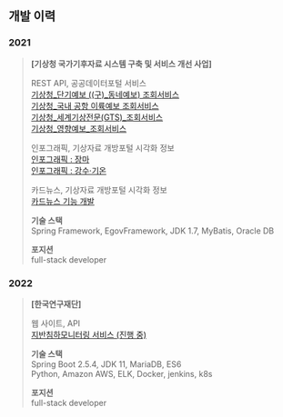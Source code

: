 ## 개발 이력
### 2021
> **\[기상청 국가기후자료 시스템 구축 및 서비스 개선 사업]**  
> 
> REST API, 공공데이터포털 서비스  
> [기상청_단기예보 ((구)_동네예보) 조회서비스](https://www.data.go.kr/en/data/15084084/openapi.do)  
> [기상청_국내 공항 이륙예보 조회서비스](https://www.data.go.kr/en/data/15095109/openapi.do)    
> [기상청_세계기상전문(GTS)_조회서비스](https://www.data.go.kr/en/data/15095158/openapi.do)    
> [기상청_영향예보_조회서비스](https://www.data.go.kr/en/data/15095149/openapi.do)    
> 
> 인포그래픽, 기상자료 개방포털 시각화 정보  
> [인포그래픽 : 장마](https://data.kma.go.kr/community/detailVisualization.do?pgmNo=722)  
> [인포그래픽 : 강수·기온](https://data.kma.go.kr/community/temperatureRain.do?pgmNo=722)
> 
> 카드뉴스, 기상자료 개방포털 시각화 정보  
> [카드뉴스 기능 개발](https://data.kma.go.kr/community/selectCardNewsList.do?pgmNo=722)
> 
> **기술 스택**  
> Spring Framework, EgovFramework, JDK 1.7, MyBatis, Oracle DB
>  
>  **포지션**  
>  full-stack developer


### 2022
> **\[한국연구재단]**  
> 
> 웹 사이트, API  
> [지반침하모니터링 서비스 (진행 중)](https://landsafe.selab.cloud/)
> 
> **기술 스택**  
> Spring Boot 2.5.4, JDK 11, MariaDB, ES6  
> Python, Amazon AWS, ELK, Docker, jenkins, k8s
> 
>  **포지션**  
>  full-stack developer
